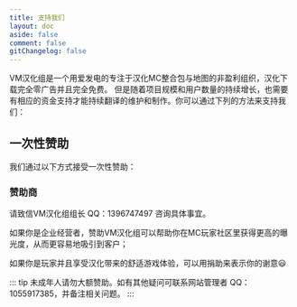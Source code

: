```yaml
---
title: 支持我们
layout: doc
aside: false
comment: false
gitChangelog: false
---
```


VM汉化组是一个用爱发电的专注于汉化MC整合包与地图的非盈利组织，汉化下载完全零广告并且完全免费。
但是随着项目规模和用户数量的持续增长，也需要有相应的资金支持才能持续翻译的维护和制作。你可以通过下列的方法来支持我们：

## 一次性赞助

我们通过以下方式接受一次性赞助：

<Coins />

### 赞助商

请致信VM汉化组组长 QQ：1396747497 咨询具体事宜。

如果你是企业经营者，赞助VM汉化组可以帮助你在MC玩家社区里获得更高的曝光度，从而更容易地吸引到客户；

如果你是玩家并且享受汉化带来的舒适游戏体验，可以用捐助来表示你的谢意😃

::: tip
未成年人请勿大额赞助。如有其他疑问可联系网站管理者 QQ：1055917385，并备注相关问题。
:::
